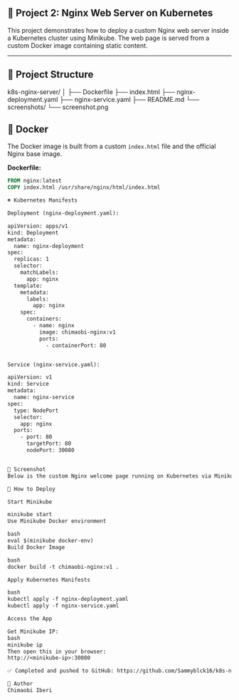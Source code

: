 ## 🚀 Project 2: Nginx Web Server on Kubernetes

This project demonstrates how to deploy a custom Nginx web server inside a Kubernetes cluster using Minikube. The web page is served from a custom Docker image containing static content.

---

## 📁 Project Structure

k8s-nginx-server/
│
├── Dockerfile
├── index.html
├── nginx-deployment.yaml
├── nginx-service.yaml
├── README.md
└── screenshots/
└── screenshot.png

## 🐳 Docker

The Docker image is built from a custom `index.html` file and the official Nginx base image.

**Dockerfile:**

```dockerfile
FROM nginx:latest
COPY index.html /usr/share/nginx/html/index.html

☸️ Kubernetes Manifests

Deployment (nginx-deployment.yaml):

apiVersion: apps/v1
kind: Deployment
metadata:
  name: nginx-deployment
spec:
  replicas: 1
  selector:
    matchLabels:
      app: nginx
  template:
    metadata:
      labels:
        app: nginx
    spec:
      containers:
        - name: nginx
          image: chimaobi-nginx:v1
          ports:
            - containerPort: 80


Service (nginx-service.yaml):

apiVersion: v1
kind: Service
metadata:
  name: nginx-service
spec:
  type: NodePort
  selector:
    app: nginx
  ports:
    - port: 80
      targetPort: 80
      nodePort: 30080


📸 Screenshot
Below is the custom Nginx welcome page running on Kubernetes via Minikube:

🚀 How to Deploy

Start Minikube

minikube start
Use Minikube Docker environment

bash
eval $(minikube docker-env)
Build Docker Image

bash
docker build -t chimaobi-nginx:v1 .

Apply Kubernetes Manifests

bash
kubectl apply -f nginx-deployment.yaml
kubectl apply -f nginx-service.yaml

Access the App

Get Minikube IP:
bash
minikube ip
Then open this in your browser:
http://<minikube-ip>:30080

✅ Completed and pushed to GitHub: https://github.com/Sammyblck16/k8s-nginx-server

🙌 Author
Chimaobi Iberi

